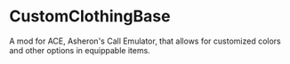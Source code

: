 # CustomClothingBase
A mod for ACE, Asheron's Call Emulator, that allows for customized colors and other options in equippable items.
